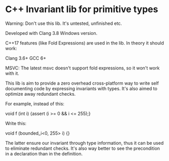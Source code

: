 # C++ Invariant lib for primitive types
Warning: Don't use this lib. It's untested, unfinished etc.

Developed with Clang 3.8 Windows version.

C++17 features (like Fold Expressions) are used in the lib. In theory it should work:

Clang 3.6+
GCC 6+

MSVC: The latest msvc doesn't support fold expressions, so it won't work with it.

This lib is aim to provide a zero overhead cross-platform way to write self documenting code by expressing invariants with types. It's also aimed to optimize away redundant checks.

For example, instead of this:

 void f (int i) {assert (i >= 0 && i <= 255);}
 
Write this:

 void f (bounded_i<0, 255> i) {}
 
The latter ensure our invariant through type information, thus it can be used to eliminate redundant checks.
It's also way better to see the precondition in a declaration than in the definition.
